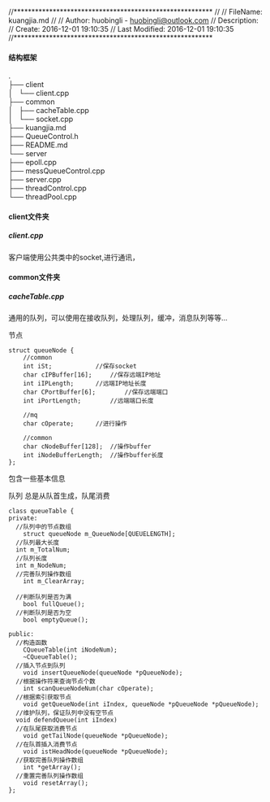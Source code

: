 
//********************************************************
//
//       FileName:      kuangjia.md
//
//       Author:  huobingli - huobingli@outlook.com
//       Description:    
//       Create: 2016-12-01  19:10:35
//       Last Modified: 2016-12-01 19:10:35
//********************************************************

#### 结构框架

.   
├── client   
│   └── client.cpp   
├── common   
│   ├── cacheTable.cpp   
│   └── socket.cpp   
├── kuangjia.md   
├── QueueControl.h    
├── README.md   
└── server   
    ├── epoll.cpp   
    ├── messQueueControl.cpp   
    ├── server.cpp   
    ├── threadControl.cpp   
    └── threadPool.cpp   

#### client文件夹   
##### client.cpp   
客户端使用公共类中的socket,进行通讯，

#### common文件夹   
##### cacheTable.cpp   
通用的队列，可以使用在接收队列，处理队列，缓冲，消息队列等等...

节点
```
struct queueNode {
	//common
	int iSt;			//保存socket
	char cIPBuffer[16];		//保存远端IP地址
	int iIPLength;		//远端IP地址长度
	char CPortBuffer[6];		//保存远端端口
	int iPortLength;		//远端端口长度

	//mq
	char cOperate;		//进行操作

	//common
	char cNodeBuffer[128];	//操作buffer
	int iNodeBufferLength;	//操作buffer长度
};
```
包含一些基本信息

队列
总是从队首生成，队尾消费
```
class queueTable {
private:
  //队列中的节点数组
	struct queueNode m_QueueNode[QUEUELENGTH];
  //队列最大长度
  int m_TotalNum;			
  //队列长度
  int m_NodeNum;			
  //完善队列操作数组
	int m_ClearArray;			

  //判断队列是否为满
	bool fullQueue();					
  //判断队列是否为空
	bool emptyQueue();					

public:   
  //构造函数
	CQueueTable(int iNodeNum);						
	~CQueueTable();
  //插入节点到队列
	void insertQueueNode(queueNode *pQueueNode);
  //根据操作符来查询节点个数			
	int scanQueueNodeNum(char cOperate);					
  //根据索引获取节点
	void getQueueNode(int iIndex, queueNode *pQueueNode *pQueueNode);
  //维护队列，保证队列中没有空节点
  void defendQueue(int iIndex)				
  //在队尾获取消费节点
	void getTailNode(queueNode *pQueueNode);				
  //在队首插入消费节点
	void istHeadNode(queueNode *pQueueNode);				
  //获取完善队列操作数组
	int *getArray();							
  //重置完善队列操作数组
	void resetArray();							
};
```
